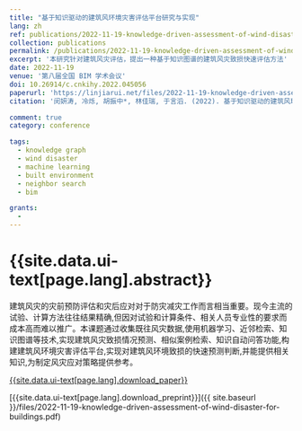 ```yaml
---
title: "基于知识驱动的建筑风环境灾害评估平台研究与实现"
lang: zh
ref: publications/2022-11-19-knowledge-driven-assessment-of-wind-disaster-for-buildings
collection: publications
permalink: /publications/2022-11-19-knowledge-driven-assessment-of-wind-disaster-for-buildings
excerpt: '本研究针对建筑风灾评估，提出一种基于知识图谱的建筑风灾致损快速评估方法'
date: 2022-11-19
venue: '第八届全国 BIM 学术会议'
doi: 10.26914/c.cnkihy.2022.045056
paperurl: 'https://linjiarui.net/files/2022-11-19-knowledge-driven-assessment-of-wind-disaster-for-buildings.pdf'
citation: '闵妍涛, 冷烁, 胡振中*, 林佳瑞, 于言滔. (2022). 基于知识驱动的建筑风环境灾害评估平台研究与实现. <i>第八届全国 BIM 学术会议论文集</i>, 21-26. 中国建筑工业出版社. 中国, 深圳.'

comment: true
category: conference

tags: 
  - knowledge graph
  - wind disaster
  - machine learning
  - built environment
  - neighbor search
  - bim

grants:
  - 
---
```



{{site.data.ui-text[page.lang].abstract}}
====

建筑风灾的灾前预防评估和灾后应对对于防灾减灾工作而言相当重要。现今主流的试验、计算方法往往结果精确,但因对试验和计算条件、相关人员专业性的要求而成本高而难以推广。本课题通过收集既往风灾数据,使用机器学习、近邻检索、知识图谱等技术,实现建筑风灾致损情况预测、相似案例检索、知识自动问答功能,构建建筑风环境灾害评估平台,实现对建筑风环境致损的快速预测判断,并能提供相关知识,为制定风灾应对策略提供参考。

[{{site.data.ui-text[page.lang].download_paper}}](https://doi.org/10.26914/c.cnkihy.2022.045056)

[{{site.data.ui-text[page.lang].download_preprint}}]({{ site.baseurl }}/files/2022-11-19-knowledge-driven-assessment-of-wind-disaster-for-buildings.pdf)

